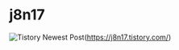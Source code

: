 # j8n17

![Tistory Newest Post](https://tistory-readme-stats.vercel.app/api?name=j8n17)(https://j8n17.tistory.com/)
